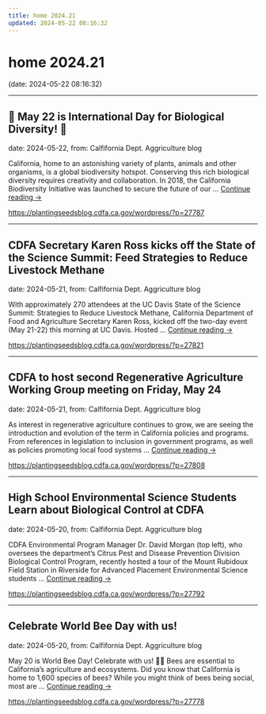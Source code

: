 ```yaml
---
title: home 2024.21
updated: 2024-05-22 08:16:32
---
```


# home 2024.21

(date: 2024-05-22 08:16:32)

---

## 🌿 May 22 is International Day for Biological Diversity! 🌿

date: 2024-05-22, from: Calfifornia Dept. Aggriculture blog

California, home to an astonishing variety of plants, animals and other organisms, is a global biodiversity hotspot. Conserving this rich biological diversity requires creativity and collaboration. In 2018, the California Biodiversity Initiative was launched to secure the future of our &#8230; <a href="https://plantingseedsblog.cdfa.ca.gov/wordpress/?p=27787">Continue reading <span class="meta-nav">&#8594;</span></a> 

<https://plantingseedsblog.cdfa.ca.gov/wordpress/?p=27787>

---

## CDFA Secretary Karen Ross kicks off the State of the Science Summit: Feed Strategies to Reduce Livestock Methane

date: 2024-05-21, from: Calfifornia Dept. Aggriculture blog

With approximately 270 attendees at the UC Davis State of the Science Summit: Strategies to Reduce Livestock Methane, California Department of Food and Agriculture Secretary Karen Ross, kicked off the two-day event (May 21-22) this morning at UC Davis. Hosted &#8230; <a href="https://plantingseedsblog.cdfa.ca.gov/wordpress/?p=27821">Continue reading <span class="meta-nav">&#8594;</span></a> 

<https://plantingseedsblog.cdfa.ca.gov/wordpress/?p=27821>

---

## CDFA to host second Regenerative Agriculture Working Group meeting on Friday, May 24

date: 2024-05-21, from: Calfifornia Dept. Aggriculture blog

As interest in regenerative agriculture continues to grow, we are seeing the introduction and evolution of the term in California policies and programs. From references in legislation to inclusion in government programs, as well as policies promoting local food systems &#8230; <a href="https://plantingseedsblog.cdfa.ca.gov/wordpress/?p=27808">Continue reading <span class="meta-nav">&#8594;</span></a> 

<https://plantingseedsblog.cdfa.ca.gov/wordpress/?p=27808>

---

## High School Environmental Science Students Learn about Biological Control at CDFA

date: 2024-05-20, from: Calfifornia Dept. Aggriculture blog

CDFA Environmental Program Manager Dr. David Morgan (top left), who oversees the department&#8217;s Citrus Pest and Disease Prevention Division Biological Control Program, recently hosted a tour of the Mount Rubidoux Field Station in Riverside for Advanced Placement Environmental Science students &#8230; <a href="https://plantingseedsblog.cdfa.ca.gov/wordpress/?p=27792">Continue reading <span class="meta-nav">&#8594;</span></a> 

<https://plantingseedsblog.cdfa.ca.gov/wordpress/?p=27792>

---

## Celebrate World Bee Day with us!

date: 2024-05-20, from: Calfifornia Dept. Aggriculture blog

May 20 is World Bee Day! Celebrate with us! &#x1f41d;&#x1f33c; Bees are essential to California’s agriculture and ecosystems. Did you know that California is home to 1,600 species of bees? While you might think of bees being social, most are &#8230; <a href="https://plantingseedsblog.cdfa.ca.gov/wordpress/?p=27778">Continue reading <span class="meta-nav">&#8594;</span></a> 

<https://plantingseedsblog.cdfa.ca.gov/wordpress/?p=27778>

